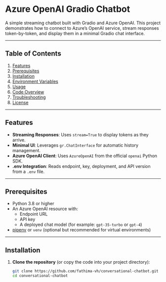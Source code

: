 # Azure OpenAI Gradio Chatbot

A simple streaming chatbot built with Gradio and Azure OpenAI. This project demonstrates how to connect to Azure’s OpenAI service, stream responses token-by-token, and display them in a minimal Gradio chat interface.

---

## Table of Contents

1. [Features](#features)  
2. [Prerequisites](#prerequisites)  
3. [Installation](#installation)  
4. [Environment Variables](#environment-variables)  
5. [Usage](#usage)  
6. [Code Overview](#code-overview)  
7. [Troubleshooting](#troubleshooting)  
8. [License](#license)  

---

## Features

- **Streaming Responses**: Uses `stream=True` to display tokens as they arrive.
- **Minimal UI**: Leverages `gr.ChatInterface` for automatic history management.
- **Azure OpenAI Client**: Uses `AzureOpenAI` from the official `openai` Python SDK.
- **.env Integration**: Reads endpoint, key, deployment, and API version from a `.env` file.

---

## Prerequisites

- Python 3.8 or higher  
- An Azure OpenAI resource with:
  - Endpoint URL  
  - API key  
  - A deployed chat model (for example: `gpt-35-turbo` or `gpt-4`)  
- [pipenv](https://pipenv.pypa.io/) or `venv` (optional but recommended for virtual environments)

---

## Installation

1. **Clone the repository** (or copy the code into your project directory):

   ```bash
   git clone https://github.com/fathima-vh/conversational-chatbot.git
   cd conversational-chatbot

